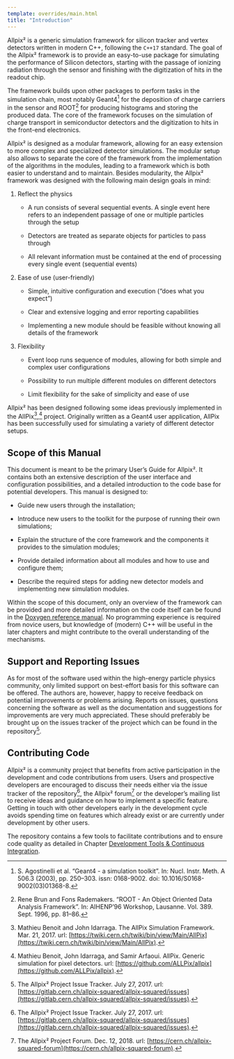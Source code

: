 ```yaml
---
template: overrides/main.html
title: "Introduction"
---
```


Allpix² is a generic simulation framework for silicon tracker and vertex
detectors written in modern C++, following the `C++17` standard. The
goal of the Allpix² framework is to provide an easy-to-use package for
simulating the performance of Silicon detectors, starting with the
passage of ionizing radiation through the sensor and finishing with the
digitization of hits in the readout chip.

The framework builds upon other packages to perform tasks in the
simulation chain, most notably Geant4[^1] for the deposition of
charge carriers in the sensor and ROOT[^2] for producing histograms
and storing the produced data. The core of the framework focuses on the
simulation of charge transport in semiconductor detectors and the
digitization to hits in the front-end electronics.

Allpix² is designed as a modular framework, allowing for an easy
extension to more complex and specialized detector simulations. The
modular setup also allows to separate the core of the framework from the
implementation of the algorithms in the modules, leading to a framework
which is both easier to understand and to maintain. Besides modularity,
the Allpix² framework was designed with the following main design goals
in mind:

1.  Reflect the physics

    -   A run consists of several sequential events. A single event here
        refers to an independent passage of one or multiple particles
        through the setup

    -   Detectors are treated as separate objects for particles to pass
        through

    -   All relevant information must be contained at the end of
        processing every single event (sequential events)

2.  Ease of use (user-friendly)

    -   Simple, intuitive configuration and execution (“does what you
        expect”)

    -   Clear and extensive logging and error reporting capabilities

    -   Implementing a new module should be feasible without knowing all
        details of the framework

3.  Flexibility

    -   Event loop runs sequence of modules, allowing for both simple
        and complex user configurations

    -   Possibility to run multiple different modules on different
        detectors

    -   Limit flexibility for the sake of simplicity and ease of use

Allpix² has been designed following some ideas previously implemented in
the AllPix[^3],[^4] project. Originally written as a Geant4
user application, AllPix has been successfully used for simulating a
variety of different detector setups.

Scope of this Manual
--------------------

This document is meant to be the primary User’s Guide for Allpix². It
contains both an extensive description of the user interface and
configuration possibilities, and a detailed introduction to the code
base for potential developers. This manual is designed to:

-   Guide new users through the installation;

-   Introduce new users to the toolkit for the purpose of running their
    own simulations;

-   Explain the structure of the core framework and the components it
    provides to the simulation modules;

-   Provide detailed information about all modules and how to use and
    configure them;

-   Describe the required steps for adding new detector models and
    implementing new simulation modules.

Within the scope of this document, only an overview of the framework can
be provided and more detailed information on the code itself can be
found in the [Doxygen reference manual](/codereference/index.html). No
programming experience is required from novice users, but knowledge of
(modern) C++ will be useful in the later chapters and might contribute to
the overall understanding of the mechanisms.

Support and Reporting Issues
----------------------------

As for most of the software used within the high-energy particle physics
community, only limited support on best-effort basis for this software
can be offered. The authors are, however, happy to receive feedback on
potential improvements or problems arising. Reports on issues, questions
concerning the software as well as the documentation and suggestions for
improvements are very much appreciated. These should preferably be
brought up on the issues tracker of the project which can be found in
the repository[^6].

Contributing Code
-----------------

Allpix² is a community project that benefits from active participation
in the development and code contributions from users. Users and
prospective developers are encouraged to discuss their needs either via
the issue tracker of the repository[^6], the Allpix²
forum[^7] or the developer’s mailing list to receive ideas and
guidance on how to implement a specific feature. Getting in touch with
other developers early in the development cycle avoids spending time on
features which already exist or are currently under development by other
users.

The repository contains a few tools to facilitate contributions and to
ensure code quality as detailed in Chapter [Development Tools & Continuous Integration](testing.md).

[^1]:S. Agostinelli et al. “Geant4 - a simulation toolkit”. In: Nucl. Instr. Meth. A 506.3 (2003), pp. 250–303. issn: 0168-9002. doi: 10.1016/S0168-9002(03)01368-8.
[^2]:Rene Brun and Fons Rademakers. “ROOT - An Object Oriented Data Analysis Framework”. In: AIHENP’96 Workshop, Lausanne. Vol. 389. Sept. 1996, pp. 81–86.
[^3]:Mathieu Benoit and John Idarraga. The AllPix Simulation Framework. Mar. 21, 2017. url: [https://twiki.cern.ch/twiki/bin/view/Main/AllPix](https://twiki.cern.ch/twiki/bin/view/Main/AllPix).
[^4]:Mathieu Benoit, John Idarraga, and Samir Arfaoui. AllPix. Generic simulation for pixel detectors. url: [https://github.com/ALLPix/allpix](https://github.com/ALLPix/allpix).
[^6]:The Allpix² Project Issue Tracker. July 27, 2017. url: [https://gitlab.cern.ch/allpix-squared/allpix-squared/issues](https://gitlab.cern.ch/allpix-squared/allpix-squared/issues).
[^7]:The Allpix² Project Forum. Dec. 12, 2018. url: [https://cern.ch/allpix-squared-forum](https://cern.ch/allpix-squared-forum).
